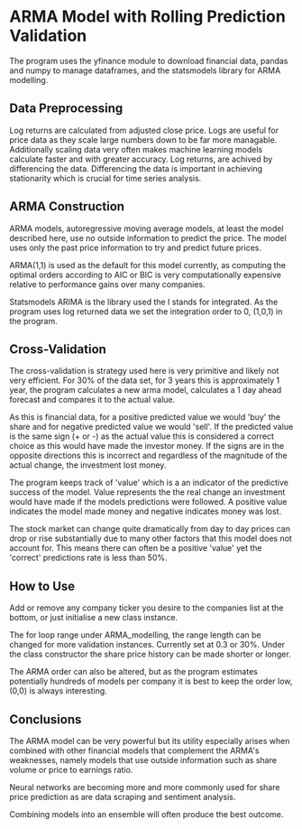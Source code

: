 # ARMA Model with Rolling Prediction Validation
The program uses the yfinance module to download financial data, pandas and numpy to manage dataframes, and the statsmodels library for ARMA modelling.

## Data Preprocessing

Log returns are calculated from adjusted close price. Logs are useful for price data as they scale large numbers down to be far more managable. Additionally scaling data very often makes machine learning models calculate faster and with greater accuracy. Log returns, are achived by differencing the data. Differencing the data is important in achieving stationarity which is crucial for time series analysis.

## ARMA Construction
ARMA models, autoregressive moving average models, at least the model described here, use no outside information to predict the price. The model uses only the past price information to try and predict future prices.

ARMA(1,1) is used as the default for this model currently, as computing the optimal orders according to AIC or BIC is very computationally expensive relative to performance gains over many companies. 

Statsmodels ARIMA is the library used the I stands for integrated. As the program uses log returned data we set the integration order to 0, (1,0,1) in the program.

## Cross-Validation

The cross-validation is strategy used here is very primitive and likely not very efficient. For 30% of the data set, for 3 years this is approximately 1 year, the program calculates a new arma model, calculates a 1 day ahead forecast and compares it to the actual value.

As this is financial data, for a positive predicted value we would 'buy' the share and for negative predicted value we would 'sell'. If the predicted value is the same sign (+ or -) as the actual value this is considered a correct choice as this would have made the investor money. If the signs are in the opposite directions this is incorrect and regardless of the magnitude of the actual change, the investment lost money. 

The program keeps track of 'value' which is a an indicator of the predictive success of the model. Value represents the the real change an investment would have made if the models predictions were followed. A positive value indicates the model made money and negative indicates money was lost.

The stock market can change quite dramatically from day to day prices can drop or rise substantially due to many other factors that this model does not account for. This means there can often be a positive 'value' yet the 'correct' predictions rate is less than 50%.

## How to Use
Add or remove any company ticker you desire to the companies list at the bottom, or just initialise a new class instance. 

The for loop range under ARMA_modelling, the range length can be changed for more validation instances. Currently set at 0.3 or 30%. Under the class constructor the share price history can be made shorter or longer. 

The ARMA order can also be altered, but as the program estimates potentially hundreds of models per company it is best to keep the order low, (0,0) is always interesting.

## Conclusions
The ARMA model can be very powerful but its utility especially arises when combined with other financial models that complement the ARMA's weaknesses, namely models that use outside information such as share volume or price to earnings ratio.

Neural networks are becoming more and more commonly used for share price prediction as are data scraping and sentiment analysis.

Combining models into an ensemble will often produce the best outcome.
